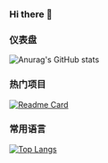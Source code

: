 ### Hi there 👋

### 仪表盘

![Anurag's GitHub stats](https://github-readme-stats.vercel.app/api?username=Waistu&show_icons=true&theme=blue-green)

### 热门项目

[![Readme Card](https://github-readme-stats.vercel.app/api/pin/?username=Waistu&repo=github-readme-stats)](https://github.com/anuraghazra/github-readme-stats)

### 常用语言

[![Top Langs](https://github-readme-stats.vercel.app/api/top-langs/?username=Waistu)](https://github.com/anuraghazra/github-readme-stats)
<!--
**Waistu/Waistu** is a ✨ _special_ ✨ repository because its `README.md` (this file) appears on your GitHub profile.

Here are some ideas to get you started:

- 🔭 I’m currently working on ...
- 🌱 I’m currently learning ...
- 👯 I’m looking to collaborate on ...
- 🤔 I’m looking for help with ...
- 💬 Ask me about ...
- 📫 How to reach me: ...
- 😄 Pronouns: ...
- ⚡ Fun fact: ...
-->
